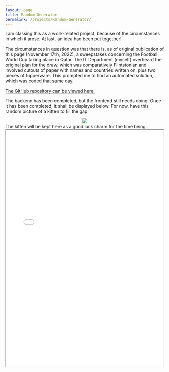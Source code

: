 ```yaml
---
layout: page
title: Random Generator
permalink: /projects/Random-Generator/
---
```


I am classing this as a work-related project, because of the circumstances in which it arose. At last, an idea had been put together!

The circumstances in question was that there is, as of original publication of this page (November 17th, 2022), a sweepstakes concerning the Football World Cup taking place in Qatar. The IT Department (myself) overheard the original plan for the draw, which was comparatively Flintstonian and involved cutouts of paper with names and countries written on, plus two pieces of tupperware. This prompted me to find an automated solution, which was coded that same day.

<a href="https://github.com/GwenMurphy/Random-Generator-Football-World-Cup-2022" target="_blank">The GitHub repository can be viewed here.</a>

The backend has been completed, but the frontend still needs doing. Once it has been completed, it shall be displayed below. For now, have this random picture of a kitten to fill the gap.

<center><img src="https://nationaltoday.com/wp-content/uploads/2020/07/Kitten-640x514.jpg"></center>
The kitten will be kept here as a good luck charm for the time being.

<iframe src="{{ site.baseurl }}/Random-Generator-Football-World-Cup-2022/" width="500" height="750"></iframe>